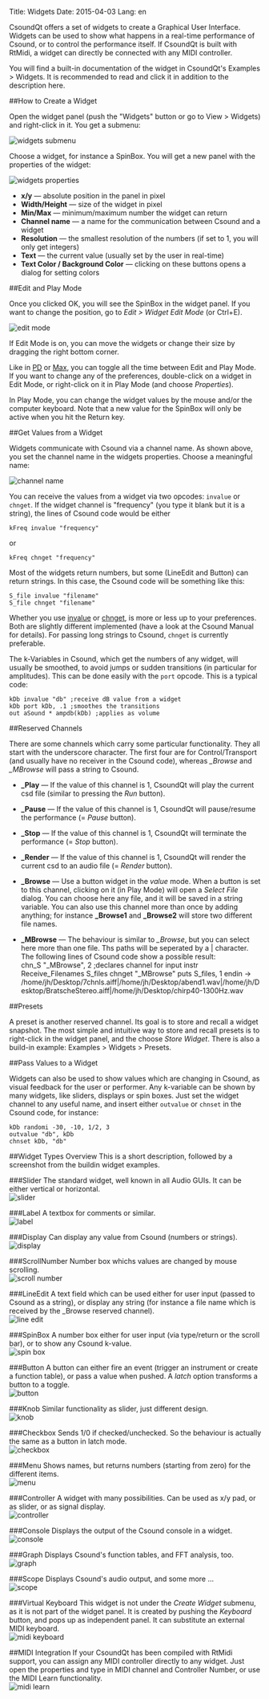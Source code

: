 Title: Widgets
Date: 2015-04-03
Lang: en

CsoundQt offers a set of widgets to create a Graphical User Interface. Widgets can be used to show what happens in a real-time performance of Csound, or to control the performance itself. If CsoundQt is built with RtMidi, a widget can directly be connected with any MIDI controller.

You will find a built-in documentation of the widget in CsoundQt's Examples > Widgets. It is recommended to read and click it in addition to the description here.


##How to Create a Widget

Open the widget panel (push the "Widgets" button or go to View > Widgets) and right-click in it. You get a submenu:

![widgets submenu](|filename|/images/doc_widgets_01.png)

Choose a widget, for instance a SpinBox. You will get a new panel with the properties of the widget:

![widgets properties](|filename|/images/doc_widgets_02.png)

+    **x/y** — absolute position in the panel in pixel  
+    **Width/Height** — size of the widget in pixel  
+    **Min/Max** — minimum/maximum number the widget can return  
+    **Channel name** — a name for the communication between Csound and a widget  
+    **Resolution** — the smallest resolution of the numbers (if set to 1, you will only get integers)  
+    **Text** — the current value (usually set by the user in real-time)  
+    **Text Color / Background Color** — clicking on these buttons opens a dialog for setting colors  


##Edit and Play Mode

Once you clicked OK, you will see the SpinBox in the widget panel. If you want to change the position, go to *Edit > Widget Edit Mode* (or Ctrl+E).

![edit mode](|filename|/images/doc_widgets_03.png)

If Edit Mode is on, you can move the widgets or change their size by dragging the right bottom corner. 

Like in [PD](http://puredata.info) or [Max](http://cycling74.com/max), you can toggle all the time between Edit and Play Mode. If you want to change any of the preferences, double-click on a widget in Edit Mode, or right-click on it in Play Mode (and choose *Properties*).

In Play Mode, you can change the widget values by the mouse and/or the computer keyboard. Note that a new value for the SpinBox will only be active when you hit the Return key.


##Get Values from a Widget

Widgets communicate with Csound via a channel name. As shown above, you set the channel name in the widgets properties. Choose a meaningful name:

![channel name](|filename|/images/doc_widgets_04.png)

You can receive the values from a widget via two opcodes: `invalue` or `chnget`. If the widget channel is "frequency" (you type it blank but it is a string), the lines of Csound code would be either

    kFreq invalue "frequency"

or

    kFreq chnget "frequency"

Most of the widgets return numbers, but some (LineEdit and Button) can return strings. In this case, the Csound code will be something like this:

    S_file invalue "filename"
    S_file chnget "filename"

Whether you use [invalue](http://csound.github.io/docs/manual/invalue.html) or [chnget](http://csound.github.io/docs/manual/chnget.html), is more or less up to your preferences. Both are slightly different implemented (have a look at the Csound Manual for details). For passing long strings to Csound, `chnget` is currently preferable.

The k-Variables in Csound, which get the numbers of any widget, will usually be smoothed, to avoid jumps or sudden transitions (in particular for amplitudes). This can be done easily with the `port` opcode. This is a typical code:

    kDb invalue "db" ;receive dB value from a widget
    kDb port kDb, .1 ;smoothes the transitions
    out aSound * ampdb(kDb) ;applies as volume


##Reserved Channels

There are some channels which carry some particular functionality. They all start with the underscore character. The first four are for Control/Transport (and usually have no receiver in the Csound code), whereas *_Browse* and *_MBrowse* will pass a string to Csound.

+   **_Play** — If the value of this channel is 1, CsoundQt will play the current csd file (similar to pressing the *Run* button).  
+   **_Pause** — If the value of this channel is 1, CsoundQt will pause/resume the performance (= *Pause* button).  
+   **_Stop** — If the value of this channel is 1, CsoundQt will terminate the performance (= *Stop* button).  
+   **_Render** — If the value of this channel is 1, CsoundQt will render the current csd to an audio file (= *Render* button).

+   **_Browse** — Use a button widget in the *value* mode. When a button is set to this channel, clicking on it (in Play Mode) will open a *Select File* dialog. You can choose here any file, and it will be saved in a string variable. You can also use this channel more than once by adding anything; for instance **_Browse1** and **_Browse2** will store two different file names.  
+   **_MBrowse** — The behaviour is similar to *_Browse*, but you can select here more than one file. Ths paths will be seperated by a | character. The following lines of Csound code show a possible result:  
    chn_S "_MBrowse", 2 ;declares channel for input
    instr Receive_Filenames
        S_files chnget "_MBrowse"
        puts S_files, 1
    endin
    -> /home/jh/Desktop/7chnls.aiff|/home/jh/Desktop/abend1.wav|/home/jh/Desktop/BratscheStereo.aiff|/home/jh/Desktop/chirp40-1300Hz.wav


##Presets

A preset is another reserved channel. Its goal is to store and recall a widget snapshot. The most simple and intuitive way to store and recall presets is to right-click in the widget panel, and the choose *Store Widget*. There is also a build-in example: Examples > Widgets > Presets.


##Pass Values to a Widget

Widgets can also be used to show values which are changing in Csound, as visual feedback for the user or performer. Any k-variable can be shown by many widgets, like sliders, displays or spin boxes. Just set the widget channel to any useful name, and insert either `outvalue` or `chnset` in the Csound code, for instance:

    kDb randomi -30, -10, 1/2, 3
    outvalue "db", kDb
    chnset kDb, "db"


##Widget Types Overview
This is a short description, followed by a screenshot from the buildin widget examples.

###Slider
The standard widget, well known in all Audio GUIs. It can be either vertical or horizontal.  
![slider](|filename|/images/doc_widgets_07.png)

###Label
A textbox for comments or similar.  
![label](|filename|/images/doc_widgets_05.png)

###Display
Can display any value from Csound (numbers or strings).  
![display](|filename|/images/doc_widgets_06.png)

###ScrollNumber
Number box whichs values are changed by mouse scrolling.  
![scroll number](|filename|/images/doc_widgets_08.png)

###LineEdit
A text field which can be used either for user input (passed to Csound as a string), or display any string (for instance a file name which is received by the _Browse reserved channel).  
![line edit](|filename|/images/doc_widgets_09.png)

###SpinBox
A number box either for user input (via type/return or the scroll bar), or to show any Csound k-value.  
![spin box](|filename|/images/doc_widgets_10.png)

###Button
A button can either fire an event (trigger an instrument or create a function table), or pass a value when pushed. A *latch* option transforms a button to a toggle.  
![button](|filename|/images/doc_widgets_11.png)

###Knob
Similar functionality as slider, just different design.  
![knob](|filename|/images/doc_widgets_12.png)

###Checkbox
Sends 1/0 if checked/unchecked. So the behaviour is actually the same as a button in latch mode.  
![checkbox](|filename|/images/doc_widgets_13.png)

###Menu
Shows names, but returns numbers (starting from zero) for the different items.  
![menu](|filename|/images/doc_widgets_14.png)

###Controller
A widget with many possibilities. Can be used as x/y pad, or as slider, or as signal display.  
![controller](|filename|/images/doc_widgets_15.png)

###Console
Displays the output of the Csound console in a widget.  
![console](|filename|/images/doc_widgets_16.png)

###Graph
Displays Csound's function tables, and FFT analysis, too.  
![graph](|filename|/images/doc_widgets_17.png)

###Scope
Displays Csound's audio output, and some more ...  
![scope](|filename|/images/doc_widgets_18.png)

###Virtual Keyboard
This widget is not under the *Create Widget* submenu, as it is not part of the widget panel. It is created by pushing the *Keyboard* button, and pops up as independent panel. It can substitute an external MIDI keyboard.  
![midi keyboard](|filename|/images/doc_widgets_19.png)

##MIDI Integration
If your CsoundQt has been compiled with RtMidi support, you can assign any MIDI controller directly to any widget. Just open the properties and type in MIDI channel and Controller Number, or use the MIDI Learn functionality.  
![midi learn](|filename|/images/doc_widgets_20.png)

